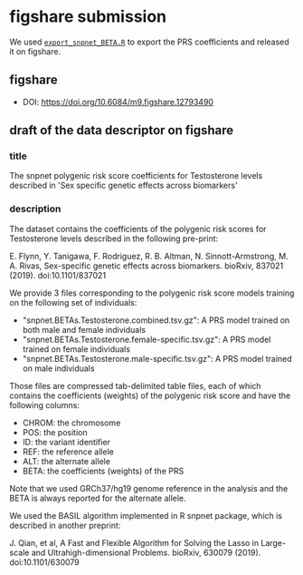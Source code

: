 # figshare submission

We used [`export_snpnet_BETA.R`](export_snpnet_BETA.R) to export the PRS coefficients and released it on figshare.

## figshare

- DOI: https://doi.org/10.6084/m9.figshare.12793490

## draft of the data descriptor on figshare

### title

The snpnet polygenic risk score coefficients for Testosterone levels described in 'Sex specific genetic effects across biomarkers'

### description

The dataset contains the coefficients of the polygenic risk scores for Testosterone levels described in the following pre-print:

E. Flynn, Y. Tanigawa, F. Rodriguez, R. B. Altman, N. Sinnott-Armstrong, M. A. Rivas, Sex-specific genetic effects across biomarkers. bioRxiv, 837021 (2019). doi:10.1101/837021

We provide 3 files corresponding to the polygenic risk score models training on the following set of individuals:

- "snpnet.BETAs.Testosterone.combined.tsv.gz": A PRS model trained on both male and female individuals
- "snpnet.BETAs.Testosterone.female-specific.tsv.gz": A PRS model trained on female individuals
- "snpnet.BETAs.Testosterone.male-specific.tsv.gz": A PRS model trained on male individuals

Those files are compressed tab-delimited table files, each of which contains the coefficients (weights) of the polygenic risk score and have the following columns:

- CHROM: the chromosome
- POS: the position
- ID: the variant identifier
- REF: the reference allele
- ALT: the alternate allele
- BETA: the coefficients (weights) of the PRS

Note that we used GRCh37/hg19 genome reference in the analysis and the BETA is always reported for the alternate allele.

We used the BASIL algorithm implemented in R snpnet package, which is described in another preprint:

J. Qian, et al, A Fast and Flexible Algorithm for Solving the Lasso in Large-scale and Ultrahigh-dimensional Problems. bioRxiv, 630079 (2019). doi:10.1101/630079
